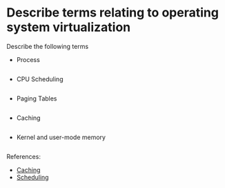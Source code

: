 # Describe terms relating to operating system virtualization

Describe the following terms

- Process

```text

```


- CPU Scheduling

```text

```


- Paging Tables

```text

```


- Caching

```text

```


- Kernel and user-mode memory

```text

```


References:

- [Caching](https://en.wikipedia.org/wiki/Cache_(computing))
- [Scheduling](https://en.wikipedia.org/wiki/Scheduling_(computing))
